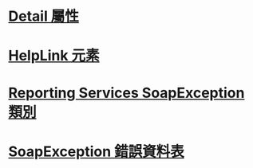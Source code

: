 # [Detail 屬性](detail-property.md)
# [HelpLink 元素](helplink-element.md)
# [Reporting Services SoapException 類別](reporting-services-soapexception-class.md)
# [SoapException 錯誤資料表](soapexception-errors-table.md)
